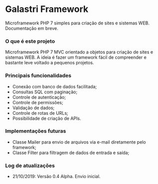 # Galastri Framework
Microframework PHP 7 simples para criação de sites e sistemas WEB.
Documentação em breve.

### O que é este projeto
Microframework PHP 7 MVC orientado a objetos para criação de sites e sistemas WEB. A ideia é fazer um framework fácil de compreender e bastante leve voltado a pequenos projetos.

### Principais funcionalidades
- Conexão com banco de dados facilitada;
- Consultas SQL com paginação;
- Controle de autenticação;
- Controle de permissões;
- Validação de dados;
- Controle de rotas de URLs;
- Possibilidade de criação de APIs.

### Implementações futuras
- Classe Mailer para envio de arquivos via e-mail diretamente pelo framework;
- Classe Filter para filtragem de dados de entrada e saída;

### Log de atualizações
- 21/10/2019: Versão 0.4 Alpha. Envio inicial.
